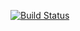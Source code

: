 [![Build Status](https://travis-ci.org/clayton/ofcp-scoring.png)](https://travis-ci.org/clayton/ofcp-scoring)
